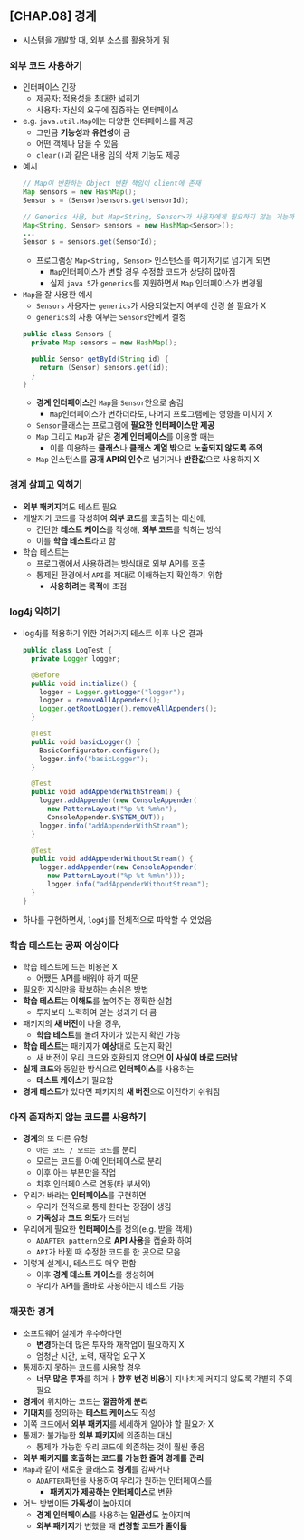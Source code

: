 ## [CHAP.08] 경계
- 시스템을 개발할 때, 외부 소스를 활용하게 됨

### 외부 코드 사용하기
- 인터페이스 긴장
  - 제공자: 적용성을 최대한 넓히기
  - 사용자: 자신의 요구에 집중하는 인터페이스
- e.g. `java.util.Map`에는 다양한 인터페이스를 제공
  - 그만큼 **기능성**과 **유연성**이 큼
  - 어떤 객체나 담을 수 있음
  - `clear()`과 같은 내용 임의 삭제 기능도 제공
- 예시
  ```java
  // Map이 반환하는 Object 변환 책임이 client에 존재
  Map sensors = new HashMap();
  Sensor s = (Sensor)sensors.get(sensorId);

  // Generics 사용, but Map<String, Sensor>가 사용자에게 필요하지 않는 기능까지 제공하는 문제 존재
  Map<String, Sensor> sensors = new HashMap<Sensor>();
  ...
  Sensor s = sensors.get(SensorId);
  ```
  - 프로그램상 `Map<String, Sensor>` 인스턴스를 여기저기로 넘기게 되면
    - `Map`인터페이스가 변할 경우 수정할 코드가 상당히 많아짐
    - 실제 `java 5`가 `generics`를 지원하면서 `Map` 인터페이스가 변경됨
- `Map`을 잘 사용한 예시
  - `Sensors` 사용자는 `generics`가 사용되었는지 여부에 신경 쓸 필요가 X
  - `generics`의 사용 여부는 `Sensors`안에서 결정
  ```java
  public class Sensors {
    private Map sensors = new HashMap();

    public Sensor getById(String id) {
      return (Sensor) sensors.get(id);
    }
  }
  ```
  - **경계 인터페이스**인 `Map`을 `Sensor`안으로 숨김
    - `Map`인터페이스가 변하더라도, 나머지 프로그램에는 영향을 미치지 X
  - `Sensor`클래스는 프로그램에 **필요한 인터페이스만 제공**
  - `Map` 그리고 `Map`과 같은 **경계 인터페이스**를 이용할 때는
    - 이를 이용하는 **클래스**나 **클래스 계열 밖**으로 **노출되지 않도록 주의**
  - `Map` 인스턴스를 **공개 API의 인수**로 넘기거나 **반환값**으로 사용하지 X

### 경계 살피고 익히기
- **외부 패키지**여도 테스트 필요
- 개발자가 코드를 작성하여 **외부 코드**를 호출하는 대신에,
  - 간단한 **테스트 케이스**를 작성해, **외부 코드**를 익히는 방식
  - 이를 **학습 테스트**라고 함
- 학습 테스트는
  - 프로그램에서 사용하려는 방식대로 외부 API를 호출
  - 통제된 환경에서 `API`를 제대로 이해하는지 확인하기 위함
    - **사용하려는 목적**에 초점

### log4j 익히기
- log4j를 적용하기 위한 여러가지 테스트 이후 나온 결과
  ```java
  public class LogTest {
    private Logger logger;

    @Before
    public void initialize() {
      logger = Logger.getLogger("logger");
      logger = removeAllAppenders();
      Logger.getRootLogger().removeAllAppenders();
    }

    @Test
    public void basicLogger() {
      BasicConfigurator.configure();
      logger.info("basicLogger");
    }

    @Test
    public void addAppenderWithStream() {
      logger.addAppender(new ConsoleAppender(
        new PatternLayout("%p %t %m%n"),
        ConsoleAppender.SYSTEM_OUT));
      logger.info("addAppenderWithStream");
    }

    @Test
    public void addAppenderWithoutStream() {
      logger.addAppender(new ConsoleAppender(
        new PatternLayout("%p %t %m%n")));
        logger.info("addAppenderWithoutStream");
    }
  }
  ```
- 하나를 구현하면서, `log4j`를 전체적으로 파악할 수 있었음

### 학습 테스트는 공짜 이상이다
- 학습 테스트에 드는 비용은 X
  - 어쨌든 API를 배워야 하기 때문
- 필요한 지식만을 확보하는 손쉬운 방법
- **학습 테스트**는 **이해도**를 높여주는 정확한 실험
  - 투자보다 노력하여 얻는 성과가 더 큼
- 패키지의 **새 버전**이 나올 경우,
  - **학습 테스트**를 돌려 차이가 있는지 확인 가능
- **학습 테스트**는 패키지가 **예상**대로 도는지 확인
  - 새 버전이 우리 코드와 호환되지 않으면 **이 사실이 바로 드러남**
- **실제 코드**와 동일한 방식으로 **인터페이스**를 사용하는
  - **테스트 케이스**가 필요함
- **경계 테스트**가 있다면 패키지의 **새 버전**으로 이전하기 쉬워짐

### 아직 존재하지 않는 코드를 사용하기
- **경계**의 또 다른 유형
  - `아는 코드 / 모르는 코드`를 분리
  - 모르는 코드를 아예 인터페이스로 분리
  - 이후 아는 부분만을 작업
  - 차후 인터페이스로 연동(타 부서와)
- 우리가 바라는 **인터페이스**를 구현하면
  - 우리가 전적으로 통제 한다는 장점이 생김
  - **가독성**과 **코드 의도**가 드러남
- 우리에게 필요한 **인터페이스**를 정의(e.g. 받을 객체)
  - `ADAPTER pattern`으로 **API 사용**을 캡슐화 하여
  - `API`가 바뀔 때 수정한 코드를 한 곳으로 모음
- 이렇게 설계시, 테스트도 매우 편함
  - 이후 **경계 테스트 케이스**를 생성하여
  - 우리가 API를 올바로 사용하는지 테스트 가능

### 깨끗한 경계
- 소프트웨어 설계가 우수하다면
  - **변경**하는데 많은 투자와 재작업이 필요하지 X
  - 엄청난 시간, 노력, 재작업 요구 X
- 통제하지 못하는 코드를 사용할 경우
  - **너무 많은 투자**를 하거나 **향후 변경 비용**이 지나치게 커지지 않도록 각별히 주의 필요
- **경계**에 위치하는 코드는 **깔끔하게 분리**
- **기대치**를 정의하는 **테스트 케이스**도 작성
- 이쪽 코드에서 **외부 패키지**를 세세하게 알아야 할 필요가 X
- 통제가 불가능한 **외부 패키지**에 의존하는 대신
  - 통제가 가능한 우리 코드에 의존하는 것이 훨씬 좋음
- **외부 패키지를 호출하는 코드를 가능한 줄여 경계를 관리**
- `Map`과 같이 새로운 클래스로 **경계**를 감싸거나
  - `ADAPTER`패턴을 사용하여 우리가 원하는 인터페이스를
    - **패키지가 제공하는 인터페이스**로 변환
- 어느 방법이든 **가독성**이 높아지며
  - **경계 인터페이스**를 사용하는 **일관성**도 높아지며
  - **외부 패키지**가 변했을 때 **변경할 코드가 줄어듦**